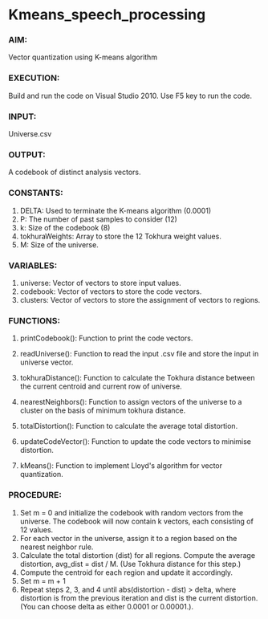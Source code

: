 # Kmeans_speech_processing
### AIM: 
Vector quantization using K-means algorithm
### EXECUTION: 
Build and run the code on Visual Studio 2010. Use F5 key to run the code.

### INPUT: 
Universe.csv
### OUTPUT: 
A codebook of distinct analysis vectors.

### CONSTANTS:
1. DELTA: Used to terminate the K-means algorithm (0.0001)
2. P: The number of past samples to consider (12)
3. k: Size of the codebook (8)
4. tokhuraWeights: Array to store the 12 Tokhura weight values.
5. M: Size of the universe.

### VARIABLES:
1. universe: Vector of vectors to store input values.
2. codebook: Vector of vectors to store the code vectors.
3. clusters: Vector of vectors to store the assignment of vectors to regions.

### FUNCTIONS:
1. printCodebook():
	Function to print the code vectors.

2. readUniverse():
	Function to read the input .csv file and store the input in universe vector.

3. tokhuraDistance():
	Function to calculate the Tokhura distance between the current centroid and current row of universe.

4. nearestNeighbors(): 
	Function to assign vectors of the universe to a cluster on the basis of minimum tokhura distance.

5. totalDistortion():
	Function to calculate the average total distortion.

6. updateCodeVector():
	Function to update the code vectors to minimise distortion.

7. kMeans():
	Function to implement Lloyd's algorithm for vector quantization.


### PROCEDURE:
1. Set m = 0 and initialize the codebook with random vectors from the universe. The codebook will now contain k vectors, each consisting of 12 values.
2. For each vector in the universe, assign it to a region based on the nearest neighbor rule.
3. Calculate the total distortion (dist) for all regions. Compute the average distortion, avg_dist = dist / M. (Use Tokhura distance for this step.)
4. Compute the centroid for each region and update it accordingly.
5. Set m = m + 1
6. Repeat steps 2, 3, and 4 until abs(distortion - dist) > delta, where distortion is from the previous iteration and dist is the current distortion. (You can choose delta as either 0.0001 or 0.00001.).
